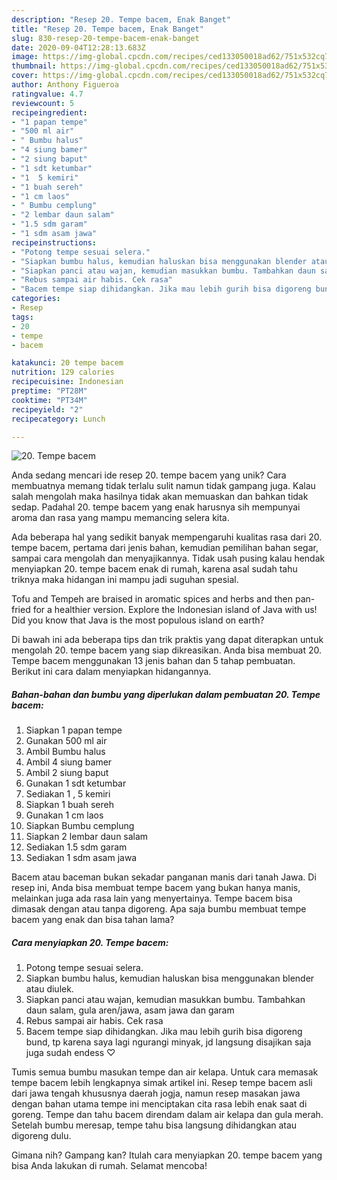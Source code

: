 ```yaml
---
description: "Resep 20. Tempe bacem, Enak Banget"
title: "Resep 20. Tempe bacem, Enak Banget"
slug: 830-resep-20-tempe-bacem-enak-banget
date: 2020-09-04T12:28:13.683Z
image: https://img-global.cpcdn.com/recipes/ced133050018ad62/751x532cq70/20-tempe-bacem-foto-resep-utama.jpg
thumbnail: https://img-global.cpcdn.com/recipes/ced133050018ad62/751x532cq70/20-tempe-bacem-foto-resep-utama.jpg
cover: https://img-global.cpcdn.com/recipes/ced133050018ad62/751x532cq70/20-tempe-bacem-foto-resep-utama.jpg
author: Anthony Figueroa
ratingvalue: 4.7
reviewcount: 5
recipeingredient:
- "1 papan tempe"
- "500 ml air"
- " Bumbu halus"
- "4 siung bamer"
- "2 siung baput"
- "1 sdt ketumbar"
- "1  5 kemiri"
- "1 buah sereh"
- "1 cm laos"
- " Bumbu cemplung"
- "2 lembar daun salam"
- "1.5 sdm garam"
- "1 sdm asam jawa"
recipeinstructions:
- "Potong tempe sesuai selera."
- "Siapkan bumbu halus, kemudian haluskan bisa menggunakan blender atau diulek."
- "Siapkan panci atau wajan, kemudian masukkan bumbu. Tambahkan daun salam, gula aren/jawa, asam jawa dan garam"
- "Rebus sampai air habis. Cek rasa"
- "Bacem tempe siap dihidangkan. Jika mau lebih gurih bisa digoreng bund, tp karena saya lagi ngurangi minyak, jd langsung disajikan saja juga sudah endess ♡"
categories:
- Resep
tags:
- 20
- tempe
- bacem

katakunci: 20 tempe bacem 
nutrition: 129 calories
recipecuisine: Indonesian
preptime: "PT28M"
cooktime: "PT34M"
recipeyield: "2"
recipecategory: Lunch

---
```



![20. Tempe bacem](https://img-global.cpcdn.com/recipes/ced133050018ad62/751x532cq70/20-tempe-bacem-foto-resep-utama.jpg)

Anda sedang mencari ide resep 20. tempe bacem yang unik? Cara membuatnya memang tidak terlalu sulit namun tidak gampang juga. Kalau salah mengolah maka hasilnya tidak akan memuaskan dan bahkan tidak sedap. Padahal 20. tempe bacem yang enak harusnya sih mempunyai aroma dan rasa yang mampu memancing selera kita.

Ada beberapa hal yang sedikit banyak mempengaruhi kualitas rasa dari 20. tempe bacem, pertama dari jenis bahan, kemudian pemilihan bahan segar, sampai cara mengolah dan menyajikannya. Tidak usah pusing kalau hendak menyiapkan 20. tempe bacem enak di rumah, karena asal sudah tahu triknya maka hidangan ini mampu jadi suguhan spesial.

Tofu and Tempeh are braised in aromatic spices and herbs and then pan-fried for a healthier version. Explore the Indonesian island of Java with us! Did you know that Java is the most populous island on earth?


Di bawah ini ada beberapa tips dan trik praktis yang dapat diterapkan untuk mengolah 20. tempe bacem yang siap dikreasikan. Anda bisa membuat 20. Tempe bacem menggunakan 13 jenis bahan dan 5 tahap pembuatan. Berikut ini cara dalam menyiapkan hidangannya.

<!--inarticleads1-->

##### Bahan-bahan dan bumbu yang diperlukan dalam pembuatan 20. Tempe bacem:

1. Siapkan 1 papan tempe
1. Gunakan 500 ml air
1. Ambil  Bumbu halus
1. Ambil 4 siung bamer
1. Ambil 2 siung baput
1. Gunakan 1 sdt ketumbar
1. Sediakan 1 , 5 kemiri
1. Siapkan 1 buah sereh
1. Gunakan 1 cm laos
1. Siapkan  Bumbu cemplung
1. Siapkan 2 lembar daun salam
1. Sediakan 1.5 sdm garam
1. Sediakan 1 sdm asam jawa


Bacem atau baceman bukan sekadar panganan manis dari tanah Jawa. Di resep ini, Anda bisa membuat tempe bacem yang bukan hanya manis, melainkan juga ada rasa lain yang menyertainya. Tempe bacem bisa dimasak dengan atau tanpa digoreng. Apa saja bumbu membuat tempe bacem yang enak dan bisa tahan lama? 

<!--inarticleads2-->

##### Cara menyiapkan 20. Tempe bacem:

1. Potong tempe sesuai selera.
1. Siapkan bumbu halus, kemudian haluskan bisa menggunakan blender atau diulek.
1. Siapkan panci atau wajan, kemudian masukkan bumbu. Tambahkan daun salam, gula aren/jawa, asam jawa dan garam
1. Rebus sampai air habis. Cek rasa
1. Bacem tempe siap dihidangkan. Jika mau lebih gurih bisa digoreng bund, tp karena saya lagi ngurangi minyak, jd langsung disajikan saja juga sudah endess ♡


Tumis semua bumbu masukan tempe dan air kelapa. Untuk cara memasak tempe bacem lebih lengkapnya simak artikel ini. Resep tempe bacem asli dari jawa tengah khususnya daerah jogja, namun resep masakan jawa dengan bahan utama tempe ini menciptakan cita rasa lebih enak saat di goreng. Tempe dan tahu bacem direndam dalam air kelapa dan gula merah. Setelah bumbu meresap, tempe tahu bisa langsung dihidangkan atau digoreng dulu. 

Gimana nih? Gampang kan? Itulah cara menyiapkan 20. tempe bacem yang bisa Anda lakukan di rumah. Selamat mencoba!
